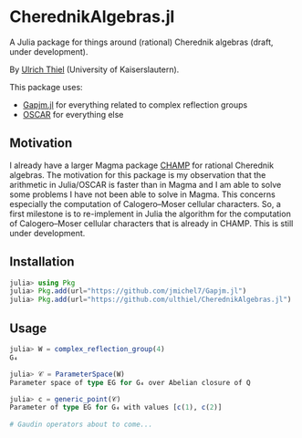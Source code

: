 # CherednikAlgebras.jl

A Julia package for things around (rational) Cherednik algebras (draft, under development).

By [Ulrich Thiel](https://ulthiel.com/math) (University of Kaiserslautern).

This package uses:

* [Gapjm.jl](https://github.com/jmichel7/Gapjm.jl) for everything related to complex reflection groups
* [OSCAR](https://oscar.computeralgebra.de) for everything else

## Motivation

I already have a larger Magma package [CHAMP](https://github.com/ulthiel/Champ) for rational Cherednik algebras. The motivation for this package is my observation that the arithmetic in Julia/OSCAR is faster than in Magma and I am able to solve some problems I have not been able to solve in Magma. This concerns especially the computation of Calogero–Moser cellular characters. So, a first milestone is to re-implement in Julia the algorithm for the computation of Calogero–Moser cellular characters that is already in CHAMP. This is still under development.

## Installation

```julia
julia> using Pkg
julia> Pkg.add(url="https://github.com/jmichel7/Gapjm.jl")
julia> Pkg.add(url="https://github.com/ulthiel/CherednikAlgebras.jl")
```

## Usage

```julia
julia> W = complex_reflection_group(4)
G₄

julia> 𝒞 = ParameterSpace(W)
Parameter space of type EG for G₄ over Abelian closure of Q

julia> c = generic_point(𝒞)
Parameter of type EG for G₄ with values [c(1), c(2)]
        
# Gaudin operators about to come...
```




